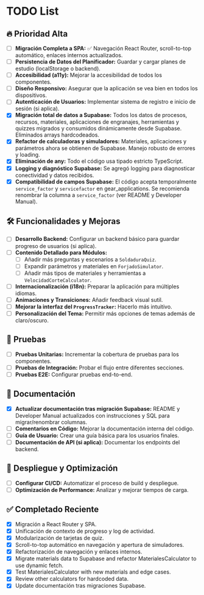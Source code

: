 # TODO List

## 🔥 Prioridad Alta

- [ ] **Migración Completa a SPA:** ✅ Navegación React Router, scroll-to-top automático, enlaces internos actualizados.
- [ ] **Persistencia de Datos del Planificador:** Guardar y cargar planes de estudio (localStorage o backend).
- [ ] **Accesibilidad (a11y):** Mejorar la accesibilidad de todos los componentes.
- [ ] **Diseño Responsivo:** Asegurar que la aplicación se vea bien en todos los dispositivos.
- [ ] **Autenticación de Usuarios:** Implementar sistema de registro e inicio de sesión (si aplica).
- [x] **Migración total de datos a Supabase:** Todos los datos de procesos, recursos, materiales, aplicaciones de engranajes, herramientas y quizzes migrados y consumidos dinámicamente desde Supabase. Eliminados arrays hardcodeados.
- [x] **Refactor de calculadoras y simuladores:** Materiales, aplicaciones y parámetros ahora se obtienen de Supabase. Manejo robusto de errores y loading.
- [x] **Eliminación de any:** Todo el código usa tipado estricto TypeScript.
- [x] **Logging y diagnóstico Supabase:** Se agregó logging para diagnosticar conectividad y datos recibidos.
- [x] **Compatibilidad de campos Supabase:** El código acepta temporalmente `service_factor` y `servicefactor` en gear_applications. Se recomienda renombrar la columna a `service_factor` (ver README y Developer Manual).

## 🛠️ Funcionalidades y Mejoras

- [ ] **Desarrollo Backend:** Configurar un backend básico para guardar progreso de usuarios (si aplica).
- [ ] **Contenido Detallado para Módulos:**
  - [ ] Añadir más preguntas y escenarios a `SoldaduraQuiz`.
  - [ ] Expandir parámetros y materiales en `ForjadoSimulator`.
  - [ ] Añadir más tipos de materiales y herramientas a `VelocidadCorteCalculator`.
- [ ] **Internacionalización (i18n):** Preparar la aplicación para múltiples idiomas.
- [ ] **Animaciones y Transiciones:** Añadir feedback visual sutil.
- [ ] **Mejorar la interfaz del `ProgressTracker`:** Hacerlo más intuitivo.
- [ ] **Personalización del Tema:** Permitir más opciones de temas además de claro/oscuro.

## 🧪 Pruebas

- [ ] **Pruebas Unitarias:** Incrementar la cobertura de pruebas para los componentes.
- [ ] **Pruebas de Integración:** Probar el flujo entre diferentes secciones.
- [ ] **Pruebas E2E:** Configurar pruebas end-to-end.

## 📝 Documentación

- [x] **Actualizar documentación tras migración Supabase:** README y Developer Manual actualizados con instrucciones y SQL para migrar/renombrar columnas.
- [ ] **Comentarios en Código:** Mejorar la documentación interna del código.
- [ ] **Guía de Usuario:** Crear una guía básica para los usuarios finales.
- [ ] **Documentación de API (si aplica):** Documentar los endpoints del backend.

## 🚀 Despliegue y Optimización

- [ ] **Configurar CI/CD:** Automatizar el proceso de build y despliegue.
- [ ] **Optimización de Performance:** Analizar y mejorar tiempos de carga.

## ✅ Completado Reciente

- [x] Migración a React Router y SPA.
- [x] Unificación de contexto de progreso y log de actividad.
- [x] Modularización de tarjetas de quiz.
- [x] Scroll-to-top automático en navegación y apertura de simuladores.
- [x] Refactorización de navegación y enlaces internos.
- [x] Migrate materials data to Supabase and refactor MaterialesCalculator to use dynamic fetch.
- [x] Test MaterialesCalculator with new materials and edge cases.
- [x] Review other calculators for hardcoded data.
- [x] Update documentación tras migraciones Supabase.

